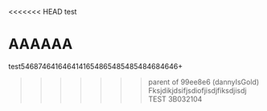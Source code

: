 <<<<<<< HEAD
test

AAAAAA
=======
test5468746416464141654865485485484684646+
>>>>>>> parent of 99ee8e6 (dannyIsGold)
Fksjdikjdsifjsdiofjisdjfiksdjisdj
TEST 3B032104
